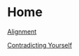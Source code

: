 Home
=============

[Alignment](pages/alignment.md)

[Contradicting Yourself](pages/proofbycontradiction.md)

